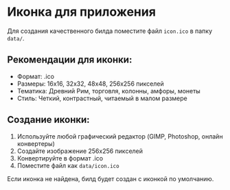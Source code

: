 # Иконка для приложения

Для создания качественного билда поместите файл `icon.ico` в папку `data/`.

## Рекомендации для иконки:

- Формат: .ico
- Размеры: 16x16, 32x32, 48x48, 256x256 пикселей
- Тематика: Древний Рим, торговля, колонны, амфоры, монеты
- Стиль: Четкий, контрастный, читаемый в малом размере

## Создание иконки:

1. Используйте любой графический редактор (GIMP, Photoshop, онлайн конвертеры)
2. Создайте изображение 256x256 пикселей
3. Конвертируйте в формат .ico
4. Поместите файл как `data/icon.ico`

Если иконка не найдена, билд будет создан с иконкой по умолчанию.
